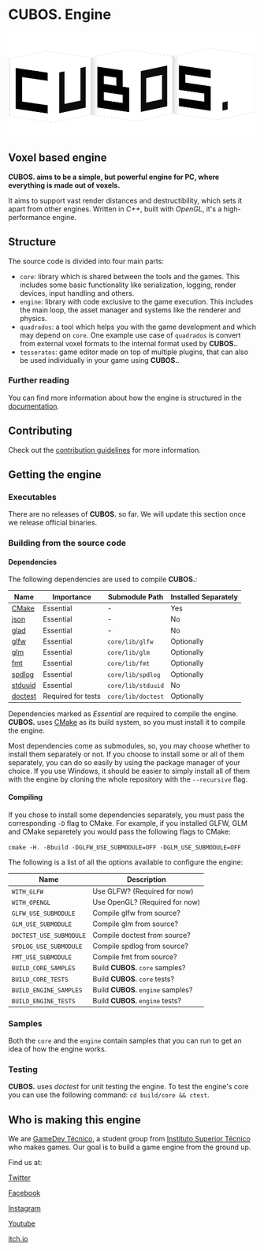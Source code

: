 # **CUBOS.** Engine

<p align="center">
  <!-- if we ever get a site, we can put the link here-->
  <!-- <a href="https://godotengine.org"> -->
    <img src="docs/images/CubosLogo.png" alt="cubos. Engine logo">
  <!-- </a> -->
</p>

## Voxel based engine

**CUBOS. aims to be a simple, but powerful engine for PC, where everything is**
**made out of voxels.**

It aims to support vast render distances and destructibility, which sets it
apart from other engines. Written in *C++*, built with *OpenGL*, it's a
high-performance engine.

## Structure

The source code is divided into four main parts:
- `core`: library which is shared between the tools and the games. This
includes some basic functionality like serialization, logging, render devices,
input handling and others.
- `engine`: library with code exclusive to the game execution. This includes
the main loop, the asset manager and systems like the renderer and physics.
- `quadrados`: a tool which helps you with the game development and which
may depend on `core`. One example use case of `quadrados` is convert from
external voxel formats to the internal format used by **CUBOS.**.
- `tesseratos`: game editor made on top of multiple plugins, that can also be used individually 
in your game using **CUBOS.**.

### Further reading

You can find more information about how the engine is structured in the
[documentation](https://gamedevtecnico.github.io/cubos/).

## Contributing

Check out the [contribution guidelines](CONTRIBUTE.md) for more information.

## Getting the engine

### Executables

There are no releases of **CUBOS.** so far. We will update this section once
we release official binaries.
<!--Official binaries for **CUBOS.** can be found
on the [releases](https://github.com/GameDevTecnico/cubos/releases) page.-->

### Building from the source code

#### Dependencies

The following dependencies are used to compile **CUBOS.**:

| Name                                                | Importance         | Submodule Path     | Installed Separately |
| --------------------------------------------------- | ------------------ | ------------------ | -------------------- |
| [CMake](https://cmake.org/)                         | Essential          | -                  | Yes                  |
| [json](https://github.com/nlohmann/json)            | Essential          | -                  | No                   |
| [glad](https://github.com/Dav1dde/glad)             | Essential          | -                  | No                   |
| [glfw](https://github.com/glfw/glfw)                | Essential          | `core/lib/glfw`    | Optionally           |
| [glm](https://github.com/g-truc/glm)                | Essential          | `core/lib/glm`     | Optionally           |
| [fmt](https://github.com/fmtlib/fmt)                | Essential          | `core/lib/fmt`     | Optionally           |
| [spdlog](https://github.com/gabime/spdlog)          | Essential          | `core/lib/spdlog`  | Optionally           |
| [stduuid](https://github.com/mariusbancila/stduuid) | Essential          | `core/lib/stduuid` | No                   |
| [doctest](https://github.com/doctest/doctest)       | Required for tests | `core/lib/doctest` | Optionally           |

Dependencies marked as *Essential* are required to compile the engine.
**CUBOS.** uses [CMake](https://cmake.org/) as its build system, so you must
install it to compile the engine.

Most dependencies come as submodules, so, you may choose whether to install
them separately or not. If you choose to install some or all of them
separately, you can do so easily by using the package manager of your choice.
If you use Windows, it should be easier to simply install all of them with the
engine by cloning the whole repository with the `--recursive` flag.

#### Compiling

If you chose to install some dependencies separately, you must pass the
corresponding `-D` flag to CMake. For example, if you installed GLFW, GLM and
CMake separetely you would pass the following flags to CMake:

`cmake -H. -Bbuild -DGLFW_USE_SUBMODULE=OFF -DGLM_USE_SUBMODULE=OFF`

The following is a list of all the options available to configure the engine:

| Name                    | Description                        |
| ----------------------- | ---------------------------------- |
| `WITH_GLFW`             | Use GLFW? (Required for now)       |
| `WITH_OPENGL`           | Use OpenGL? (Required for now)     |
| `GLFW_USE_SUBMODULE`    | Compile glfw from source?          |
| `GLM_USE_SUBMODULE`     | Compile glm from source?           |
| `DOCTEST_USE_SUBMODULE` | Compile doctest from source?       |
| `SPDLOG_USE_SUBMODULE`  | Compile spdlog from source?        |
| `FMT_USE_SUBMODULE`     | Compile fmt from source?           |
| `BUILD_CORE_SAMPLES`    | Build **CUBOS.** `core` samples?   |
| `BUILD_CORE_TESTS`      | Build **CUBOS.** `core` tests?     |
| `BUILD_ENGINE_SAMPLES`  | Build **CUBOS.** `engine` samples? |
| `BUILD_ENGINE_TESTS`    | Build **CUBOS.** `engine` tests?   |

### Samples

Both the `core` and the `engine` contain samples that you can run to get an
idea of how the engine works.

### Testing

**CUBOS.** uses *doctest* for unit testing the engine.
To test the engine's core you can use the following
command: `cd build/core && ctest`.

## Who is making this engine

We are  [GameDev Técnico](https://www.instagram.com/gamedevtecnico/), a student
group from [Instituto Superior Técnico](https://tecnico.ulisboa.pt/en/) who
makes games. Our goal is to build a game engine from the ground up. 

Find us at:

[Twitter](https://twitter.com/GameDevTecnico)

[Facebook](https://www.facebook.com/Game-Dev-T%C3%A9cnico-107405047487324/)

[Instagram](https://www.instagram.com/gamedevtecnico/)

[Youtube](https://www.youtube.com/channel/UCpJf5Ih7SE9wAgaZ_OF9qYA)

[itch.io](https://gamedevtecnico.itch.io/)

